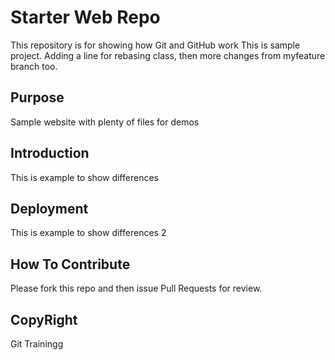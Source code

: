 # Starter Web Repo

This repository is for showing how Git and GitHub work
This is sample project. Adding a line for rebasing class, then
more changes from myfeature branch too.
## Purpose

Sample website with plenty of files for demos

## Introduction
This is example to show differences
## Deployment
This is example to show differences 2
## How To Contribute
Please fork this repo and then issue Pull Requests for review.


## CopyRight
Git Trainingg